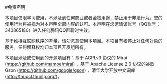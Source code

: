 #免责声明

本项目仅限学习使用，不涉及到任何商业或者金钱用途，禁止用于非法行为。您的使用行为将被视为对本声明全部内容的认可。本声明在您邀请该账号（QQ账号：340865180）进入任何腾讯QQ群聊时生效。

基于维持互联网秩序的考量，请勿恶意使用本项目。本项目有权停止对任何对象的服务，任何解释权均归本项目开发组所有。

本项目涉及或使用到的开源项目有：基于 AGPLv3 协议的 Mirai (https://github.com/mamoe/mirai) ，基于 Apache License 2.0 协议的谷歌 Gson (https://github.com/google/gson) ，清华大学开放中文词库 (http://thuocl.thunlp.org/)。